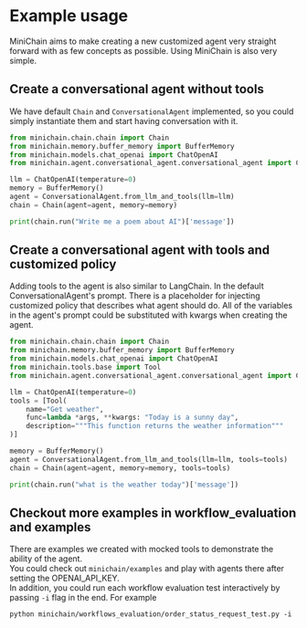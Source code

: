 # Example usage

MiniChain aims to make creating a new customized agent very straight forward with as few
concepts as possible. Using MiniChain is also very simple.

## Create a conversational agent without tools

We have default `Chain` and `ConversationalAgent` implemented, so you could simply instantiate
them and start having conversation with it.

```python
from minichain.chain.chain import Chain
from minichain.memory.buffer_memory import BufferMemory
from minichain.models.chat_openai import ChatOpenAI
from minichain.agent.conversational_agent.conversational_agent import ConversationalAgent

llm = ChatOpenAI(temperature=0)
memory = BufferMemory()
agent = ConversationalAgent.from_llm_and_tools(llm=llm)
chain = Chain(agent=agent, memory=memory)

print(chain.run("Write me a poem about AI")['message'])
```

## Create a conversational agent with tools and customized policy

Adding tools to the agent is also similar to LangChain. In the default ConversationalAgent's
prompt. There is a placeholder for injecting customized policy that describes what agent should
do. All of the variables in the agent's prompt could be substituted with kwargs when creating
the agent.

```python
from minichain.chain.chain import Chain
from minichain.memory.buffer_memory import BufferMemory
from minichain.models.chat_openai import ChatOpenAI
from minichain.tools.base import Tool
from minichain.agent.conversational_agent.conversational_agent import ConversationalAgent

llm = ChatOpenAI(temperature=0)
tools = [Tool(
    name="Get weather",
    func=lambda *args, **kwargs: "Today is a sunny day",
    description="""This function returns the weather information"""
)]

memory = BufferMemory()
agent = ConversationalAgent.from_llm_and_tools(llm=llm, tools=tools)
chain = Chain(agent=agent, memory=memory, tools=tools)

print(chain.run("what is the weather today")['message'])
```

## Checkout more examples in workflow_evaluation and examples

There are examples we created with mocked tools to demonstrate the ability of the agent.  
You could check out `minichain/examples` and play with agents there after setting the
OPENAI_API_KEY.  
In addition, you could run each workflow evaluation test interactively by passing `-i` flag in
the end. For example

```shell
python minichain/workflows_evaluation/order_status_request_test.py -i
```